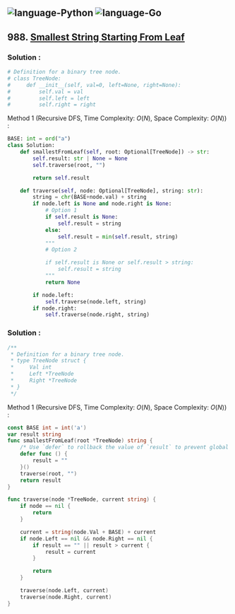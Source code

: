 ![language-Python](https://img.shields.io/badge/Python-ffd43b?style=for-the-badge&logo=PYTHON)
![language-Go](https://img.shields.io/badge/Go-00add8?style=for-the-badge&logo=GO&logoColor=white)
---

## 988. [Smallest String Starting From Leaf](https://leetcode.com/problems/smallest-string-starting-from-leaf)

### Solution :

```python
# Definition for a binary tree node.
# class TreeNode:
#     def __init__(self, val=0, left=None, right=None):
#         self.val = val
#         self.left = left
#         self.right = right
```

Method 1 (Recursive DFS, Time Complexity: $O(N)$, Space Complexity: $O(N)$) :
```python
BASE: int = ord("a")
class Solution:
    def smallestFromLeaf(self, root: Optional[TreeNode]) -> str:
        self.result: str | None = None
        self.traverse(root, "")

        return self.result

    def traverse(self, node: Optional[TreeNode], string: str):
        string = chr(BASE+node.val) + string
        if node.left is None and node.right is None:
            # Option 1
            if self.result is None:
                self.result = string
            else:
                self.result = min(self.result, string)
            """
            # Option 2

            if self.result is None or self.result > string:
                self.result = string
            """
            return None

        if node.left:
            self.traverse(node.left, string)
        if node.right:
            self.traverse(node.right, string)
```

### Solution :

```go
/**
 * Definition for a binary tree node.
 * type TreeNode struct {
 *     Val int
 *     Left *TreeNode
 *     Right *TreeNode
 * }
 */
```

Method 1 (Recursive DFS, Time Complexity: $O(N)$, Space Complexity: $O(N)$) :
```go
const BASE int = int('a')
var result string
func smallestFromLeaf(root *TreeNode) string {
    /* Use `defer` to rollback the value of `result` to prevent global assignment */
    defer func () {
        result = ""
    }()
    traverse(root, "")
    return result
}

func traverse(node *TreeNode, current string) {
    if node == nil {
        return
    }

    current = string(node.Val + BASE) + current
    if node.Left == nil && node.Right == nil {
        if result == "" || result > current {
            result = current
        }

        return
    }

    traverse(node.Left, current)
    traverse(node.Right, current)
}
```
